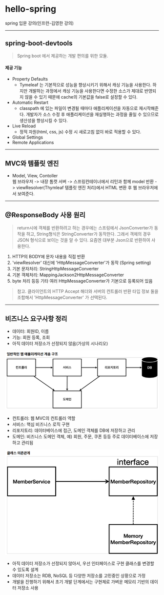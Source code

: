 # hello-spring
spring 입문 강의(인프런-김영한 강의)

* * *

## spring-boot-devtools
> Spring boot  에서 제공하는 개발 편의를 위한 모듈.

#### 제공 기능
- Property Defaults
  - Tymeleaf 는 기본적으로 성능을 향상시키기 위해서 캐싱 기능을 사용한다. 하지만 개발하는 과정에서 캐싱 기능을 사용한다면 수정한 소스가 제대로 반영되지 않을 수 있기 때문에 cache의 기본값을 false로 설정할 수 있다.
- Automatic Restart
  - classpath 에 있는 파일이 변경될 때마다 애플리케이션을 자동으로 재시작해준다. 개발자가 소스 수정 후 애플리케이션을 재실행하는 과정을 줄일 수 있으므로 생산성을 향상시킬 수 있다.
- Live Reload
  - 정적 자원(html, css, js) 수정 시 새로고침 없이 바로 적용할 수 있다.
- Global Settings
- Remote Applications
   
* * *

## MVC와 템플릿 엔진
- Model, View, Contoller    
웹 브라우저 -> 내장 톰캣 서버 -> 스프링컨테이너에서 리턴과 함께 model 반환 -> viewResolver(Thymleaf 템플릿 엔진 처리)에서 HTML 변환 후 웹 브라우저에서 보여준다.

* * *

## @ResponseBody 사용 원리
> return시에 객체를 반환하려고 하는 경우에는 스프링에서 JsonConverter가 동작을 하고, String형식은 StringConverter가 동작한다. 
> 그래서 객체의 경우 JSON 형식으로 보이는 것을 알 수 있다.
> 요즘엔 대부분 Json으로 반환하여 사용한다.
1. HTTP의 BODY에 문자 내용을 직접 반환
2. 'viewResolver' 대신에 'HttpMessageConverter'가 동작 (Spring setting)
3. 기본 문자처리: StringHttpMessageConverter
4. 기본 객체처리: MappingJackson2HttpMessageConverter
5. byte 처리 등등 기타 여러 HttpMessageConverter가 기본으로 등록되어 있음

> 참고. 클라이언트의 HTTP Accept 해더와 서버의 컨트롤러 반환 타입 정보 둘을 조합해서 'HttpMessageConverter' 가 선택된다.

* * *

## 비즈니스 요구사항 정리
- 데이터: 회원ID, 이름
- 기능: 회원 등록, 조회
- 아직 데이터 저장소가 선정되지 않음(가상의 시나리오)

![img.png](img.png)

- 컨트롤러: 웹 MVC의 컨트롤러 역할
- 서비스: 핵심 비즈니스 로직 구현
- 리포지토리: 데이터베이스에 접근, 도메인 객체를 DB에 저장하고 관리
- 도메인: 비즈니스 도메인 객체, 예) 회원, 주문, 쿠폰 등등 주로 데이터베이스에 저장하고 관리됨   

![img_1.png](img_1.png)

- 아직 데이터 저장소가 선정되지 않아서, 우선 인터페이스로 구현 클래스를 변경할 수 있도록 설계
- 데이터 저장소는 RDB, NoSQL 등 다양한 저장소를 고민중인 상황으로 가정
- 개발을 진행하기 위해서 초기 개발 단계에서는 구현체로 가벼운 메모리 기반의 데이터 저장소 사용